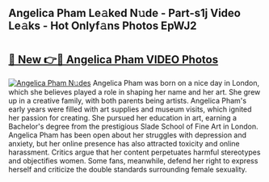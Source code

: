 ## Angelica Pham Le𝚊ked N𝚞de - Part-s1j Video Le𝚊ks - Hot Onlyf𝚊ns Photos EpWJ2

# <h2><a href="http://ab51658.deff.icu/?id=Angelica+Pham">🔗 New 👉🔴 Angelica Pham VIDEO Photos</a></h2>

[![Angelica Pham N𝚞des](https://i.imgur.com/rIISA9y.gif)](http://ab51658.deff.icu/?id=Angelica+Pham)
Angelica Pham was born on a nice day in London, which she believes played a role in shaping her name and her art. She grew up in a creative family, with both parents being artists. Angelica Pham's early years were filled with art supplies and museum visits, which ignited her passion for creating. She pursued her education in art, earning a Bachelor's degree from the prestigious Slade School of Fine Art in London. Angelica Pham has been open about her struggles with depression and anxiety, but her online presence has also attracted toxicity and online harassment. Critics argue that her content perpetuates harmful stereotypes and objectifies women. Some fans, meanwhile, defend her right to express herself and criticize the double standards surrounding female sexuality.
